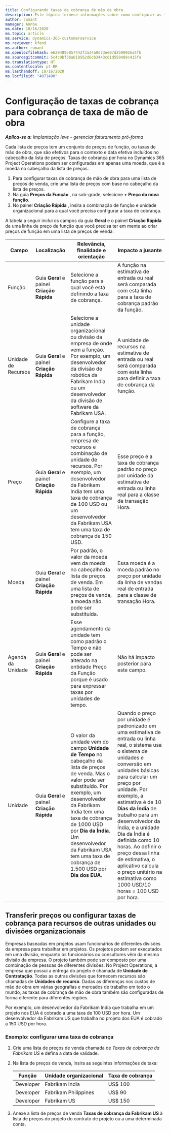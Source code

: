 ```yaml
---
title: Configurando taxas de cobrança de mão de obra
description: Este tópico fornece informações sobre como configurar as taxas de cobrança de mão de obra no Project Operations.
author: rumant
manager: Annbe
ms.date: 10/16/2020
ms.topic: article
ms.service: dynamics-365-customerservice
ms.reviewer: kfend
ms.author: rumant
ms.openlocfilehash: e6294895857442f3a24a9d73ee07d2b90926a4fb
ms.sourcegitcommit: 5c4c9bf3ba018562d6cb3443c01d550489c415fa
ms.translationtype: HT
ms.contentlocale: pt-BR
ms.lasthandoff: 10/16/2020
ms.locfileid: "4071490"
---
```

# <a name="setting-up-bill-rates-for-labor-rate-billing"></a>Configuração de taxas de cobrança para cobrança de taxa de mão de obra 

_**Aplica-se a:** Implantação leve - gerenciar faturamento pró-forma_

Cada lista de preços tem um conjunto de preços de função, ou taxas de mão de obra, que são efetivos para o contexto e data efetiva incluídos no cabeçalho da lista de preços. Taxas de cobrança por hora no Dynamics 365 Project Operations podem ser configuradas em apenas uma moeda, que é a moeda no cabeçalho da lista de preços.

1. Para configurar taxas de cobrança de mão de obra para uma lista de preços de venda, crie uma lista de preços com base no cabeçalho da lista de preços. 
2. Na guia **Preços da Função** , na sub-grade, selecione **+ Preço da nova função**. 
3. No painel **Criação Rápida** , insira a combinação de função e unidade organizacional para a qual você precisa configurar a taxa de cobrança.

  A tabela a seguir inclui os campos da guia **Geral** e o painel **Criação Rápida** de uma linha de preço de função que você precisa ter em mente ao criar preços de função em uma lista de preços de venda:

  | Campo | Localização | Relevância, finalidade e orientação | Impacto a jusante |
  | --- | --- | --- | --- |
  | Função | Guia **Geral** e painel **Criação Rápida** | Selecione a função para a qual você está definindo a taxa de cobrança. | A função na estimativa de entrada ou real será comparada com esta linha para a taxa de cobrança padrão da função. |
  | Unidade de Recursos | Guia **Geral** e painel **Criação Rápida** | Selecione a unidade organizacional ou divisão da empresa de onde vem a função. Por exemplo, um desenvolvedor da divisão de robótica da Fabrikam India ou um desenvolvedor da divisão de software da Fabrikam USA. | A unidade de recursos na estimativa de entrada ou real será comparada com esta linha para definir a taxa de cobrança da função. |
  | Preço | Guia **Geral** e painel **Criação Rápida** | Configure a taxa de cobrança para a função, empresa de recursos e combinação de unidade de recursos. Por exemplo, um desenvolvedor da Fabrikam India tem uma taxa de cobrança de 100 USD ou um desenvolvedor da Fabrikam USA tem uma taxa de cobrança de 150 USD. | Esse preço é a taxa de cobrança padrão no preço por unidade da estimativa de entrada ou linha real para a classe de transação Hora. |
  | Moeda | Guia **Geral** e painel **Criação Rápida**| Por padrão, o valor da moeda vem da moeda no cabeçalho da lista de preços de venda. Em uma lista de preços de venda, a moeda não pode ser substituída. | Essa moeda é a moeda padrão no preço por unidade da linha de vendas real de entrada para a classe de transação Hora. |
  | Agenda da Unidade | Guia **Geral** e painel **Criação Rápida** | Esse agendamento da unidade tem como padrão o Tempo e não pode ser alterado na entidade Preço da Função porque é usado para expressar taxas por unidades de tempo. | Não há impacto posterior para este campo. |
  | Unidade | Guia **Geral** e painel **Criação Rápida** | O valor da unidade vem do campo **Unidade de Tempo** no cabeçalho da lista de preços de venda. Mas o valor pode ser substituído. Por exemplo, um desenvolvedor da Fabrikam India tem uma taxa de cobrança de 1000 USD por **Dia da Índia**. Um desenvolvedor da Fabrikam USA tem uma taxa de cobrança de 1.500 USD por **Dia dos EUA**. | Quando o preço por unidade é padronizado em uma estimativa de entrada ou linha real, o sistema usa o sistema de unidades e conversão em unidades básicas para calcular um preço por unidade. Por exemplo, a estimativa é de 10 **Dias da Índia** de trabalho para um desenvolvedor da Índia, e a unidade Dia da Índia é definida como 10 horas. Ao definir o preço dessa linha de estimativa, o aplicativo calcula o preço unitário na estimativa como 1000 USD/10 horas = 100 USD por hora. |


## <a name="transfer-pricing-or-set-up-bill-rates-for-resources-from-other-organizational-units-or-divisions"></a>Transferir preços ou configurar taxas de cobrança para recursos de outras unidades ou divisões organizacionais 

Empresas baseadas em projetos usam funcionários de diferentes divisões da empresa para trabalhar em projetos. Os projetos podem ser executados em uma divisão, enquanto os funcionários ou consultores vêm da mesma divisão da empresa. O projeto também pode ser composto por uma combinação de pessoas de diferentes divisões. No Project Operations, a empresa que possui a entrega do projeto é chamada de **Unidade de Contratação**. Todas as outras divisões que fornecem recursos são chamadas de **Unidades de recurso**. Dadas as diferenças nos custos de mão de obra em várias geografias e mercados de trabalho em todo o mundo, as taxas de cobrança de mão de obra também são configuradas de forma diferente para diferentes regiões.

Por exemplo, um desenvolvedor da Fabrikam India que trabalha em um projeto nos EUA é cobrado a uma taxa de 100 USD por hora. Um desenvolvedor da Fabrikam US que trabalha no projeto dos EUA é cobrado a 150 USD por hora.

### <a name="example-set-up-a-bill-rate"></a>Exemplo: configurar uma taxa de cobrança

1. Crie uma lista de preços de venda chamada de *Taxas de cobrança da Fabrikam US* e defina a data de validade.
2. Na lista de preços de venda, insira as seguintes informações de taxa:

    | Função | Unidade organizacional | Taxa de cobrança |
    | --- | --- | --- |
    | Developer | Fabrikam India | US$ 100 |
    | Developer | Fabrikam Philippines | US$ 90 |
    | Developer | Fabrikam US | US$ 150 |

3. Anexe a lista de preços de venda **Taxas de cobrança da Fabrikam US** à lista de preços do projeto do contrato de projeto ou a uma determinada conta.
